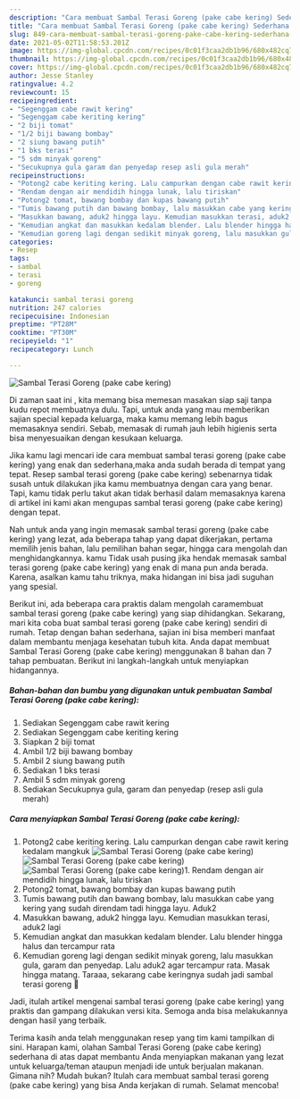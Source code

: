 ```yaml
---
description: "Cara membuat Sambal Terasi Goreng (pake cabe kering) Sederhana dan Mudah Dibuat"
title: "Cara membuat Sambal Terasi Goreng (pake cabe kering) Sederhana dan Mudah Dibuat"
slug: 849-cara-membuat-sambal-terasi-goreng-pake-cabe-kering-sederhana-dan-mudah-dibuat
date: 2021-05-02T11:58:53.201Z
image: https://img-global.cpcdn.com/recipes/0c01f3caa2db1b96/680x482cq70/sambal-terasi-goreng-pake-cabe-kering-foto-resep-utama.jpg
thumbnail: https://img-global.cpcdn.com/recipes/0c01f3caa2db1b96/680x482cq70/sambal-terasi-goreng-pake-cabe-kering-foto-resep-utama.jpg
cover: https://img-global.cpcdn.com/recipes/0c01f3caa2db1b96/680x482cq70/sambal-terasi-goreng-pake-cabe-kering-foto-resep-utama.jpg
author: Jesse Stanley
ratingvalue: 4.2
reviewcount: 15
recipeingredient:
- "Segenggam cabe rawit kering"
- "Segenggam cabe keriting kering"
- "2 biji tomat"
- "1/2 biji bawang bombay"
- "2 siung bawang putih"
- "1 bks terasi"
- "5 sdm minyak goreng"
- "Secukupnya gula garam dan penyedap resep asli gula merah"
recipeinstructions:
- "Potong2 cabe keriting kering. Lalu campurkan dengan cabe rawit kering kedalam mangkuk"
- "Rendam dengan air mendidih hingga lunak, lalu tiriskan"
- "Potong2 tomat, bawang bombay dan kupas bawang putih"
- "Tumis bawang putih dan bawang bombay, lalu masukkan cabe yang kering yang sudah direndam tadi hingga layu. Aduk2"
- "Masukkan bawang, aduk2 hingga layu. Kemudian masukkan terasi, aduk2 lagi"
- "Kemudian angkat dan masukkan kedalam blender. Lalu blender hingga halus dan tercampur rata"
- "Kemudian goreng lagi dengan sedikit minyak goreng, lalu masukkan gula, garam dan penyedap. Lalu aduk2 agar tercampur rata. Masak hingga matang. Taraaa, sekarang cabe keringnya sudah jadi sambal terasi goreng 🤤"
categories:
- Resep
tags:
- sambal
- terasi
- goreng

katakunci: sambal terasi goreng 
nutrition: 247 calories
recipecuisine: Indonesian
preptime: "PT28M"
cooktime: "PT30M"
recipeyield: "1"
recipecategory: Lunch

---
```



![Sambal Terasi Goreng (pake cabe kering)](https://img-global.cpcdn.com/recipes/0c01f3caa2db1b96/680x482cq70/sambal-terasi-goreng-pake-cabe-kering-foto-resep-utama.jpg)

Di zaman  saat ini , kita memang bisa memesan masakan siap saji tanpa kudu repot membuatnya dulu. Tapi, untuk anda yang mau memberikan sajian special kepada keluarga, maka kamu memang lebih bagus memasaknya sendiri. Sebab, memasak di rumah jauh lebih higienis serta bisa menyesuaikan dengan kesukaan keluarga.

Jika kamu lagi mencari ide cara membuat sambal terasi goreng (pake cabe kering) yang enak dan sederhana,maka anda sudah berada di tempat yang tepat. Resep sambal terasi goreng (pake cabe kering)  sebenarnya tidak susah untuk dilakukan jika kamu membuatnya dengan cara yang benar. Tapi, kamu tidak perlu takut akan tidak berhasil dalam memasaknya 
karena di artikel ini kami akan mengupas sambal terasi goreng (pake cabe kering) dengan tepat.  



Nah untuk anda yang ingin memasak sambal terasi goreng (pake cabe kering) yang lezat, ada beberapa tahap yang dapat dikerjakan, pertama memilih jenis bahan, lalu pemilihan bahan segar, hingga cara mengolah dan menghidangkannya. kamu Tidak usah pusing jika hendak memasak sambal terasi goreng (pake cabe kering) yang enak di mana pun anda berada. Karena, asalkan kamu  tahu triknya, maka hidangan ini bisa jadi suguhan yang spesial.

Berikut ini, ada beberapa cara praktis  dalam mengolah caramembuat sambal terasi goreng (pake cabe kering) yang siap dihidangkan. Sekarang, mari kita coba buat sambal terasi goreng (pake cabe kering) sendiri di rumah. Tetap dengan bahan sederhana, sajian ini bisa memberi manfaat dalam membantu menjaga kesehatan tubuh kita. Anda dapat membuat Sambal Terasi Goreng (pake cabe kering) menggunakan 8 bahan dan 7 tahap pembuatan. Berikut ini langkah-langkah untuk menyiapkan hidangannya.

<!--inarticleads1-->

##### Bahan-bahan dan bumbu yang digunakan untuk pembuatan Sambal Terasi Goreng (pake cabe kering):

1. Sediakan Segenggam cabe rawit kering
1. Sediakan Segenggam cabe keriting kering
1. Siapkan 2 biji tomat
1. Ambil 1/2 biji bawang bombay
1. Ambil 2 siung bawang putih
1. Sediakan 1 bks terasi
1. Ambil 5 sdm minyak goreng
1. Sediakan Secukupnya gula, garam dan penyedap (resep asli gula merah)




<!--inarticleads2-->

##### Cara menyiapkan Sambal Terasi Goreng (pake cabe kering):

1. Potong2 cabe keriting kering. Lalu campurkan dengan cabe rawit kering kedalam mangkuk
<img src="https://img-global.cpcdn.com/steps/9830d57e9be858fd/160x128cq70/sambal-terasi-goreng-pake-cabe-kering-langkah-memasak-1-foto.jpg" alt="Sambal Terasi Goreng (pake cabe kering)"><img src="https://img-global.cpcdn.com/steps/35988f2458a65a90/160x128cq70/sambal-terasi-goreng-pake-cabe-kering-langkah-memasak-1-foto.jpg" alt="Sambal Terasi Goreng (pake cabe kering)"><img src="https://img-global.cpcdn.com/steps/144fc82556d70fc7/160x128cq70/sambal-terasi-goreng-pake-cabe-kering-langkah-memasak-1-foto.jpg" alt="Sambal Terasi Goreng (pake cabe kering)">1. Rendam dengan air mendidih hingga lunak, lalu tiriskan
1. Potong2 tomat, bawang bombay dan kupas bawang putih
1. Tumis bawang putih dan bawang bombay, lalu masukkan cabe yang kering yang sudah direndam tadi hingga layu. Aduk2
1. Masukkan bawang, aduk2 hingga layu. Kemudian masukkan terasi, aduk2 lagi
1. Kemudian angkat dan masukkan kedalam blender. Lalu blender hingga halus dan tercampur rata
1. Kemudian goreng lagi dengan sedikit minyak goreng, lalu masukkan gula, garam dan penyedap. Lalu aduk2 agar tercampur rata. Masak hingga matang. Taraaa, sekarang cabe keringnya sudah jadi sambal terasi goreng 🤤




Jadi, itulah artikel mengenai  sambal terasi goreng (pake cabe kering)  yang praktis dan gampang dilakukan versi kita. Semoga anda bisa melakukannya dengan hasil yang terbaik. 

Terima kasih anda telah menggunakan resep yang tim kami tampilkan di sini. Harapan kami, olahan  Sambal Terasi Goreng (pake cabe kering) sederhana di atas dapat membantu Anda menyiapkan makanan yang lezat untuk keluarga/teman ataupun menjadi ide untuk berjualan makanan. Gimana nih? Mudah bukan? Itulah cara membuat sambal terasi goreng (pake cabe kering) yang bisa Anda kerjakan di rumah. Selamat mencoba!

